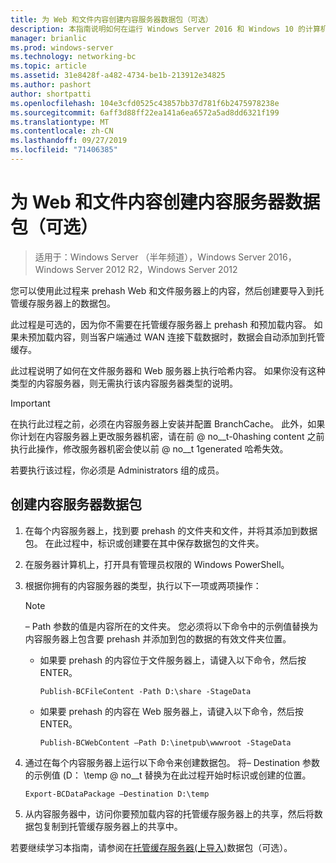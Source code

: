 ```yaml
---
title: 为 Web 和文件内容创建内容服务器数据包（可选）
description: 本指南说明如何在运行 Windows Server 2016 和 Windows 10 的计算机上以托管缓存模式部署 BranchCache
manager: brianlic
ms.prod: windows-server
ms.technology: networking-bc
ms.topic: article
ms.assetid: 31e8428f-a482-4734-be1b-213912e34825
ms.author: pashort
author: shortpatti
ms.openlocfilehash: 104e3cfd0525c43857bb37d781f6b2475978238e
ms.sourcegitcommit: 6aff3d88ff22ea141a6ea6572a5ad8dd6321f199
ms.translationtype: MT
ms.contentlocale: zh-CN
ms.lasthandoff: 09/27/2019
ms.locfileid: "71406385"
---
```

# <a name="create-content-server-data-packages-for-web-and-file-content-optional"></a>为 Web 和文件内容创建内容服务器数据包（可选）

>适用于：Windows Server （半年频道），Windows Server 2016，Windows Server 2012 R2，Windows Server 2012

您可以使用此过程来 prehash Web 和文件服务器上的内容，然后创建要导入到托管缓存服务器上的数据包。 

此过程是可选的，因为你不需要在托管缓存服务器上 prehash 和预加载内容。 如果未预加载内容，则当客户端通过 WAN 连接下载数据时，数据会自动添加到托管缓存。

此过程说明了如何在文件服务器和 Web 服务器上执行哈希内容。 如果你没有这种类型的内容服务器，则无需执行该内容服务器类型的说明。

>[!IMPORTANT]
>在执行此过程之前，必须在内容服务器上安装并配置 BranchCache。 此外，如果你计划在内容服务器上更改服务器机密，请在前 @ no__t-0hashing content 之前执行此操作，修改服务器机密会使以前 @ no__t 1generated 哈希失效。

若要执行该过程，你必须是 Administrators 组的成员。

## <a name="to-create-content-server-data-packages"></a>创建内容服务器数据包

1. 在每个内容服务器上，找到要 prehash 的文件夹和文件，并将其添加到数据包。 在此过程中，标识或创建要在其中保存数据包的文件夹。

2. 在服务器计算机上，打开具有管理员权限的 Windows PowerShell。

3. 根据你拥有的内容服务器的类型，执行以下一项或两项操作：

    > [!NOTE]
    > – Path 参数的值是内容所在的文件夹。 您必须将以下命令中的示例值替换为内容服务器上包含要 prehash 并添加到包的数据的有效文件夹位置。
  
    - 如果要 prehash 的内容位于文件服务器上，请键入以下命令，然后按 ENTER。

        ```  
        Publish-BCFileContent -Path D:\share -StageData
        ```  

    -   如果要 prehash 的内容在 Web 服务器上，请键入以下命令，然后按 ENTER。

        ```  
        Publish-BCWebContent –Path D:\inetpub\wwwroot -StageData
        ```  

4. 通过在每个内容服务器上运行以下命令来创建数据包。 将– Destination 参数的示例值 \(D： \\temp @ no__t 替换为在此过程开始时标识或创建的位置。

    ```  
    Export-BCDataPackage –Destination D:\temp
    ```  

5. 从内容服务器中，访问你要预加载内容的托管缓存服务器上的共享，然后将数据包复制到托管缓存服务器上的共享中。

若要继续学习本指南，请参阅在[托管缓存服务器&#40;上导入&#41;](9-Bc-Import-Data.md)数据包（可选）。

